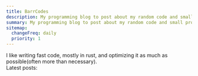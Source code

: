 ```yaml
---
title: BarrCodes
description: My programming blog to post about my random code and small projects.
summary: My programming blog to post about my random code and small projects.
sitemap:
  changeFreq: daily
  priority: 1
---
```

I like writing fast code, mostly in rust, and optimizing it as much as possible(often more than necessary).  
Latest posts:
